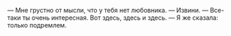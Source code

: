 — Мне грустно от мысли, что у тебя нет любовника.
— Извини.
— Все-таки ты очень интересная. Вот здесь, здесь и здесь.
— Я же сказала: только подремлем.